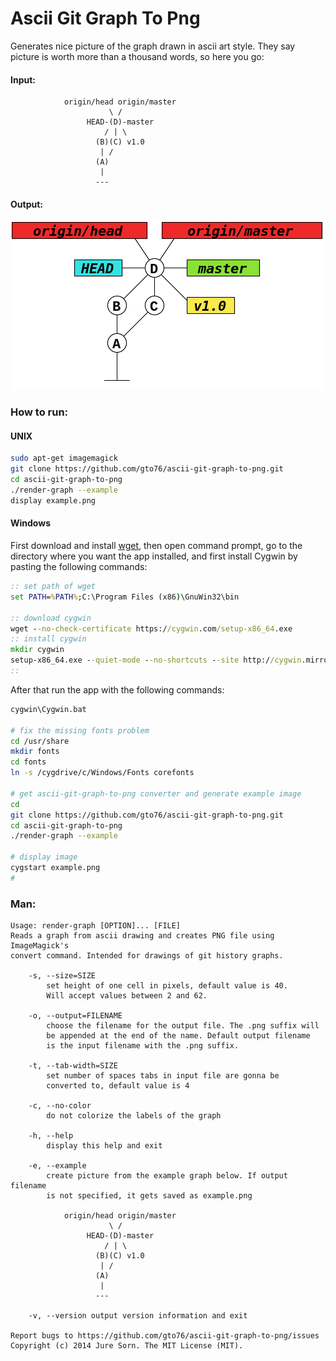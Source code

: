 Ascii Git Graph To Png
======================

Generates nice picture of the graph drawn in ascii art style. They say picture is worth more than a thousand words, so here you go:

#### Input:
```
			origin/head origin/master
			          \ /
			     HEAD-(D)-master 
			         / | \
			       (B)(C) v1.0     
			        | /          
			       (A)         
			        |     
			       ---
```

#### Output:
![Alt text](/doc/example.png?raw=true "Screenshot")

### How to run:
#### UNIX
```bash
sudo apt-get imagemagick
git clone https://github.com/gto76/ascii-git-graph-to-png.git
cd ascii-git-graph-to-png
./render-graph --example
display example.png
```

#### Windows

First download and install [wget](http://sourceforge.net/projects/gnuwin32/files/wget/1.11.4-1/wget-1.11.4-1-setup.exe/download), then open command prompt, go to the directory where you want the app installed, and first install Cygwin by pasting the following commands:

```bat
:: set path of wget
set PATH=%PATH%;C:\Program Files (x86)\GnuWin32\bin

:: download cygwin
wget --no-check-certificate https://cygwin.com/setup-x86_64.exe
:: install cygwin
mkdir cygwin
setup-x86_64.exe --quiet-mode --no-shortcuts --site http://cygwin.mirror.constant.com --root %cd%\cygwin -P ImageMagick -P bc -P git
::
```

After that run the app with the following commands:

```bash
cygwin\Cygwin.bat

# fix the missing fonts problem
cd /usr/share
mkdir fonts
cd fonts
ln -s /cygdrive/c/Windows/Fonts corefonts

# get ascii-git-graph-to-png converter and generate example image
cd
git clone https://github.com/gto76/ascii-git-graph-to-png.git
cd ascii-git-graph-to-png
./render-graph --example

# display image
cygstart example.png
#
```

### Man:
```
Usage: render-graph [OPTION]... [FILE]
Reads a graph from ascii drawing and creates PNG file using ImageMagick's 
convert command. Intended for drawings of git history graphs.

	-s, --size=SIZE
		set height of one cell in pixels, default value is 40.
		Will accept values between 2 and 62.

	-o, --output=FILENAME
		choose the filename for the output file. The .png suffix will
		be appended at the end of the name. Default output filename
		is the input filename with the .png suffix.

	-t, --tab-width=SIZE
		set number of spaces tabs in input file are gonna be 
		converted to, default value is 4

	-c, --no-color
		do not colorize the labels of the graph

	-h, --help
		display this help and exit

	-e, --example
		create picture from the example graph below. If output filename
		is not specified, it gets saved as example.png

			origin/head origin/master
			          \ /
			     HEAD-(D)-master 
			         / | \
			       (B)(C) v1.0     
			        | /          
			       (A)         
			        |     
			       ---

	-v, --version output version information and exit

Report bugs to https://github.com/gto76/ascii-git-graph-to-png/issues
Copyright (c) 2014 Jure Sorn. The MIT License (MIT).
```
